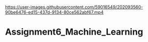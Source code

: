 

https://user-images.githubusercontent.com/59016549/202093560-90be6476-ed15-437d-9134-80ce562abf67.mp4

# Assignment6_Machine_Learning
